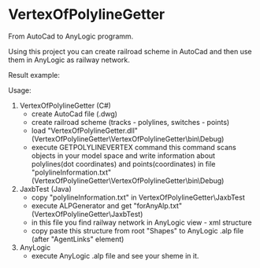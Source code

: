 # VertexOfPolylineGetter
From AutoCad to AnyLogic programm.

Using this project you can create railroad scheme in AutoCad
and then use them in AnyLogic as railway network.

Result example:


Usage:
1. VertexOfPolylineGetter (C#)
	- create AutoCad file (.dwg)
	- create railroad scheme (tracks - polylines, switches - points)
	- load "VertexOfPolylineGetter.dll" (VertexOfPolylineGetter\VertexOfPolylineGetter\bin\Debug)
	- execute GETPOLYLINEVERTEX command
		this command scans objects in your model space 
		and write information about polylines(dot coordinates) and points(coordinates)
		in file "polylineInformation.txt" (VertexOfPolylineGetter\VertexOfPolylineGetter\bin\Debug)
2. JaxbTest (Java)
	- copy "polylineInformation.txt" in VertexOfPolylineGetter\JaxbTest
	- execute ALPGenerator and get "forAnyAlp.txt" (VertexOfPolylineGetter\JaxbTest)
	- in this file you find railway network in AnyLogic view - xml structure
	- copy paste this structure from root "Shapes" to AnyLogic .alp file (after "AgentLinks" element)
3. AnyLogic
	- execute AnyLogic .alp file and see your sheme in it.
	
